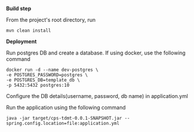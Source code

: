 **Build step**

From the project's root directory, run

    mvn clean install

**Deployment**

Run postgres DB and create a database. If using docker, use the following command

    docker run -d --name dev-postgres \
    -e POSTGRES_PASSWORD=postgres \
    -e POSTGRES_DB=template_db \
    -p 5432:5432 postgres:10


Configure the DB details(username, password, db name)
in application.yml

Run the application using the following command

    java -jar target/cps-tdmt-0.0.1-SNAPSHOT.jar --spring.config.location=file:application.yml
